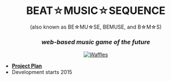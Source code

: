<h1 align="center">BEAT☆MUSIC☆SEQUENCE</h1>

<p align="center">(also known as BE☆MU☆SE, BEMUSE, and B☆M☆S)</p>

<h3 align="center"><em>web-based music game of the future</em></h3>

<p align="center">
  <a href="https://waffle.io/bemuse-game/bemuse"><img src="http://img.shields.io/badge/wow%20much-waffle-green.svg" alt="Waffles"></a>
</p>

* [__Project Plan__](https://workflowy.com/s/ZM4dIDZWRR)
* Development starts 2015

